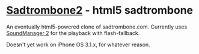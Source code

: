 [Sadtrombone2](http://jquery.bassistance.de/sadtrombone2) - html5 sadtrombone
================================

An eventually html5-powered clone of sadtrombone.com. Currently uses [SoundManager 2](http://www.schillmania.com/projects/soundmanager2/)
for the playback with flash-fallback.

Doesn't yet work on iPhone OS 3.1.x, for whatever reason.
